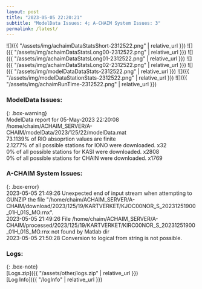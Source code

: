 ```yaml
---
layout: post
title: "2023-05-05 22:20:21"
subtitle: "ModelData Issues: 4; A-CHAIM System Issues: 3"
permalink: /latest/
---
```


![]({{ "/assets/img/achaimDataStatsShort-2312522.png" | relative_url }})
![]({{ "/assets/img/achaimDataStatsLong00-2312522.png" | relative_url }})
![]({{ "/assets/img/achaimDataStatsLong01-2312522.png" | relative_url }})
![]({{ "/assets/img/achaimDataStatsLong02-2312522.png" | relative_url }})
![]({{ "/assets/img/modelDataDataStats-2312522.png" | relative_url }})
![]({{ "/assets/img/modelDataStationStats-2312522.png" | relative_url }})
![]({{ "/assets/img/achaimRunTime-2312522.png" | relative_url }})


### ModelData Issues:  
  
{: .box-warning}  
 ModelData report for 05-May-2023 22:20:08   
 /home/chaim/ACHAIM_SERVER/A-CHAIM/modelData/2023/125/22/modelData.mat   
 73.1139% of RIO absoprtion values are finite   
 2.1277% of all possible stations for IONO were downloaded. x32   
 0% of all possible stations for KASI were downloaded. x2808   
 0% of all possible stations for CHAIN were downloaded. x1769   
  
### A-CHAIM System Issues:  
  
{: .box-error}  
2023-05-05 21:49:26 Unexpected end of input stream when attempting to GUNZIP the file "/home/chaim/ACHAIM_SERVER/A-CHAIM/download/2023/125/19/KARTVERKET/KJOC00NOR_S_20231251900_01H_01S_MO.rnx".  
2023-05-05 21:49:26 File /home/chaim/ACHAIM_SERVER/A-CHAIM/processed/2023/125/19/KARTVERKET/KIRC00NOR_S_20231251900_01H_01S_MO.rnx not found by Matlab dir  
2023-05-05 21:50:28 Conversion to logical from string is not possible.  

### Logs:  
  
{: .box-note}  
[Logs.zip]({{ "/assets/other/logs.zip" | relative_url }})  
[Log Info]({{ "/logInfo" | relative_url }})  
